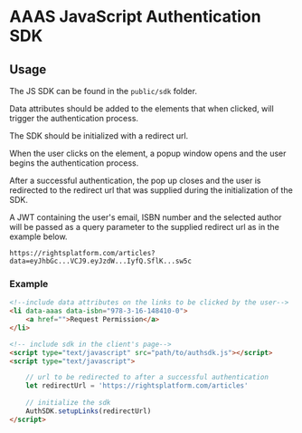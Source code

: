 AAAS JavaScript Authentication SDK
============================

## Usage
The JS SDK can be found in the ```public/sdk``` folder.

Data attributes should be added to the elements that when clicked, will trigger the authentication process.

The SDK should be initialized with a redirect url.

When the user clicks on the element, a popup window opens and the user begins the authentication process.

After a successful authentication, the pop up closes and the user is redirected to the redirect url that was supplied during the initialization of the SDK. 

A JWT containing the user's email, ISBN number and the selected author will be passed as a query parameter to the supplied redirect url as in the example below.

```https://rightsplatform.com/articles?data=eyJhbGc...VCJ9.eyJzdW...IyfQ.SflK...sw5c```

### Example 
```html
<!--include data attributes on the links to be clicked by the user-->
<li data-aaas data-isbn="978-3-16-148410-0">
    <a href="">Request Permission</a>
</li>

<!-- include sdk in the client's page-->
<script type="text/javascript" src="path/to/authsdk.js"></script>
<script type="text/javascript">

    // url to be redirected to after a successful authentication
    let redirectUrl = 'https://rightsplatform.com/articles'
    
    // initialize the sdk
    AuthSDK.setupLinks(redirectUrl)
</script>
```
